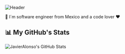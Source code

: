 ![Header](https://user-images.githubusercontent.com/60083810/115313973-e610ca80-a139-11eb-9603-927c0c9affd4.png)

📌 I´m software engineer from Mexico and a code lover ♥️


## 📊 My GitHub's Stats

![JavierAlonso's GitHub Stats](https://github-readme-stats.vercel.app/api?username=Javier-Alonso29)

